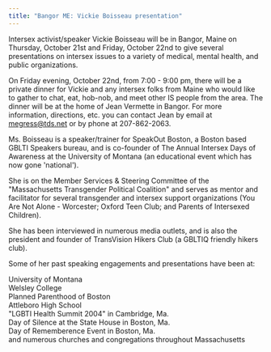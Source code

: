 ```yaml
---
title: "Bangor ME: Vickie Boisseau presentation"
---
```


Intersex activist/speaker Vickie Boisseau will be in Bangor, Maine on Thursday, October 21st and Friday, October 22nd to give several presentations on intersex issues to a variety of medical, mental health, and public organizations.  
  
On Friday evening, October 22nd, from 7:00 - 9:00 pm, there will be a private dinner for Vickie and any intersex folks from Maine who would like to gather to chat, eat, hob-nob, and meet other IS people from the area. The dinner will be at the home of Jean Vermette in Bangor. For more information, directions, etc. you can contact Jean by email at megress@tds.net or by phone at 207-862-2063.  
  
Ms. Boisseau is a speaker/trainer for SpeakOut Boston, a Boston based GBLTI Speakers bureau, and is co-founder of The Annual Intersex Days of Awareness at the University of Montana (an educational event which has now gone 'national').  
  
She is on the Member Services & Steering Committee of the "Massachusetts Transgender Political Coalition" and serves as mentor and facilitator for several transgender and intersex support organizations (You Are Not Alone - Worcester; Oxford Teen Club; and Parents of Intersexed Children).  
  
She has been interviewed in numerous media outlets, and is also the president and founder of TransVision Hikers Club (a GBLTIQ friendly hikers club).  
  
Some of her past speaking engagements and presentations have been at:  
  
University of Montana  
Welsley College  
Planned Parenthood of Boston  
Attleboro High School  
"LGBTI Health Summit 2004" in Cambridge, Ma.  
Day of Silence at the State House in Boston, Ma.  
Day of Rememberence Event in Boston, Ma.  
and numerous churches and congregations throughout Massachusetts